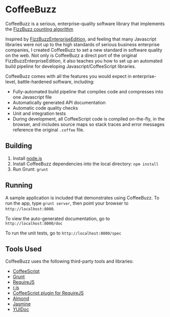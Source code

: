 # CoffeeBuzz

CoffeeBuzz is a serious, enterprise-quality software library that implements the [FizzBuzz counting algorithm](http://en.wikipedia.org/wiki/Fizz_buzz)

Inspired by [FizzBuzzEnterpriseEdition](https://github.com/EnterpriseQualityCoding/FizzBuzzEnterpriseEdition), and feeling that many Javascript libraries were not up to the high standards of serious business enterprise companies, I created CoffeeBuzz to set a new standard in software quality on the web. Not only is CoffeeBuzz a direct port of the original FizzBuzzEnterpriseEdition, it also teaches you how to set up an automated build pipeline for developing Javascript/CoffeeScript libraries.

CoffeeBuzz comes with all the features you would expect in enterprise-level, battle-hardened software, including:

* Fully-automated build pipeline that compiles code and compresses into one Javascript file
* Automatically generated API documentation
* Automatic code quality checks
* Unit and integration tests
* During development, all CoffeeScript code is compiled on-the-fly, in the browser, and includes source maps so stack traces and error messages reference the original `.coffee` file.

## Building

1. Install [node.js](http://nodejs.org/)
1. Install CoffeeBuzz dependencies into the local directory: ```npm install```
1. Run Grunt: ```grunt```

## Running

A sample application is included that demonstrates using CoffeeBuzz. To run the app, type `grunt server`, then point your browser to `http://localhost:8000`.

To view the auto-generated documentation, go to `http://localhost:8000/doc`

To run the unit tests, go to `http://localhost:8000/spec`

## Tools Used

CoffeeBuzz uses the following third-party tools and libraries:

* [CoffeeScript](http://coffeescript.org/)
* [Grunt](http://gruntjs.com/)
* [RequireJS](http://requirejs.org/)
* [r.js](http://requirejs.org/docs/optimization.html)
* [CoffeeScript plugin for RequireJS](https://github.com/requirejs/require-cs)
* [Almond](https://github.com/jrburke/almond)
* [Jasmine](http://jasmine.github.io/)
* [YUIDoc](http://yui.github.io/yuidoc/)
